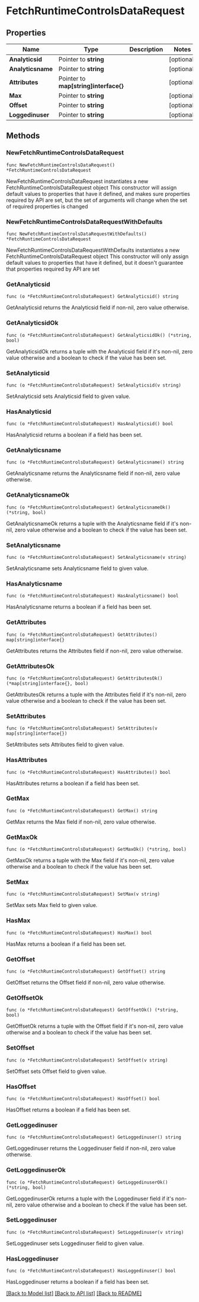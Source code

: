# FetchRuntimeControlsDataRequest

## Properties

Name | Type | Description | Notes
------------ | ------------- | ------------- | -------------
**Analyticsid** | Pointer to **string** |  | [optional] 
**Analyticsname** | Pointer to **string** |  | [optional] 
**Attributes** | Pointer to **map[string]interface{}** |  | [optional] 
**Max** | Pointer to **string** |  | [optional] 
**Offset** | Pointer to **string** |  | [optional] 
**Loggedinuser** | Pointer to **string** |  | [optional] 

## Methods

### NewFetchRuntimeControlsDataRequest

`func NewFetchRuntimeControlsDataRequest() *FetchRuntimeControlsDataRequest`

NewFetchRuntimeControlsDataRequest instantiates a new FetchRuntimeControlsDataRequest object
This constructor will assign default values to properties that have it defined,
and makes sure properties required by API are set, but the set of arguments
will change when the set of required properties is changed

### NewFetchRuntimeControlsDataRequestWithDefaults

`func NewFetchRuntimeControlsDataRequestWithDefaults() *FetchRuntimeControlsDataRequest`

NewFetchRuntimeControlsDataRequestWithDefaults instantiates a new FetchRuntimeControlsDataRequest object
This constructor will only assign default values to properties that have it defined,
but it doesn't guarantee that properties required by API are set

### GetAnalyticsid

`func (o *FetchRuntimeControlsDataRequest) GetAnalyticsid() string`

GetAnalyticsid returns the Analyticsid field if non-nil, zero value otherwise.

### GetAnalyticsidOk

`func (o *FetchRuntimeControlsDataRequest) GetAnalyticsidOk() (*string, bool)`

GetAnalyticsidOk returns a tuple with the Analyticsid field if it's non-nil, zero value otherwise
and a boolean to check if the value has been set.

### SetAnalyticsid

`func (o *FetchRuntimeControlsDataRequest) SetAnalyticsid(v string)`

SetAnalyticsid sets Analyticsid field to given value.

### HasAnalyticsid

`func (o *FetchRuntimeControlsDataRequest) HasAnalyticsid() bool`

HasAnalyticsid returns a boolean if a field has been set.

### GetAnalyticsname

`func (o *FetchRuntimeControlsDataRequest) GetAnalyticsname() string`

GetAnalyticsname returns the Analyticsname field if non-nil, zero value otherwise.

### GetAnalyticsnameOk

`func (o *FetchRuntimeControlsDataRequest) GetAnalyticsnameOk() (*string, bool)`

GetAnalyticsnameOk returns a tuple with the Analyticsname field if it's non-nil, zero value otherwise
and a boolean to check if the value has been set.

### SetAnalyticsname

`func (o *FetchRuntimeControlsDataRequest) SetAnalyticsname(v string)`

SetAnalyticsname sets Analyticsname field to given value.

### HasAnalyticsname

`func (o *FetchRuntimeControlsDataRequest) HasAnalyticsname() bool`

HasAnalyticsname returns a boolean if a field has been set.

### GetAttributes

`func (o *FetchRuntimeControlsDataRequest) GetAttributes() map[string]interface{}`

GetAttributes returns the Attributes field if non-nil, zero value otherwise.

### GetAttributesOk

`func (o *FetchRuntimeControlsDataRequest) GetAttributesOk() (*map[string]interface{}, bool)`

GetAttributesOk returns a tuple with the Attributes field if it's non-nil, zero value otherwise
and a boolean to check if the value has been set.

### SetAttributes

`func (o *FetchRuntimeControlsDataRequest) SetAttributes(v map[string]interface{})`

SetAttributes sets Attributes field to given value.

### HasAttributes

`func (o *FetchRuntimeControlsDataRequest) HasAttributes() bool`

HasAttributes returns a boolean if a field has been set.

### GetMax

`func (o *FetchRuntimeControlsDataRequest) GetMax() string`

GetMax returns the Max field if non-nil, zero value otherwise.

### GetMaxOk

`func (o *FetchRuntimeControlsDataRequest) GetMaxOk() (*string, bool)`

GetMaxOk returns a tuple with the Max field if it's non-nil, zero value otherwise
and a boolean to check if the value has been set.

### SetMax

`func (o *FetchRuntimeControlsDataRequest) SetMax(v string)`

SetMax sets Max field to given value.

### HasMax

`func (o *FetchRuntimeControlsDataRequest) HasMax() bool`

HasMax returns a boolean if a field has been set.

### GetOffset

`func (o *FetchRuntimeControlsDataRequest) GetOffset() string`

GetOffset returns the Offset field if non-nil, zero value otherwise.

### GetOffsetOk

`func (o *FetchRuntimeControlsDataRequest) GetOffsetOk() (*string, bool)`

GetOffsetOk returns a tuple with the Offset field if it's non-nil, zero value otherwise
and a boolean to check if the value has been set.

### SetOffset

`func (o *FetchRuntimeControlsDataRequest) SetOffset(v string)`

SetOffset sets Offset field to given value.

### HasOffset

`func (o *FetchRuntimeControlsDataRequest) HasOffset() bool`

HasOffset returns a boolean if a field has been set.

### GetLoggedinuser

`func (o *FetchRuntimeControlsDataRequest) GetLoggedinuser() string`

GetLoggedinuser returns the Loggedinuser field if non-nil, zero value otherwise.

### GetLoggedinuserOk

`func (o *FetchRuntimeControlsDataRequest) GetLoggedinuserOk() (*string, bool)`

GetLoggedinuserOk returns a tuple with the Loggedinuser field if it's non-nil, zero value otherwise
and a boolean to check if the value has been set.

### SetLoggedinuser

`func (o *FetchRuntimeControlsDataRequest) SetLoggedinuser(v string)`

SetLoggedinuser sets Loggedinuser field to given value.

### HasLoggedinuser

`func (o *FetchRuntimeControlsDataRequest) HasLoggedinuser() bool`

HasLoggedinuser returns a boolean if a field has been set.


[[Back to Model list]](../README.md#documentation-for-models) [[Back to API list]](../README.md#documentation-for-api-endpoints) [[Back to README]](../README.md)


